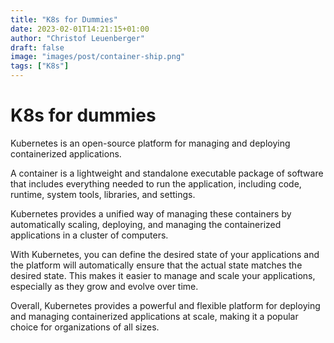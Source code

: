 ```yaml
---
title: "K8s for Dummies"
date: 2023-02-01T14:21:15+01:00
author: "Christof Leuenberger"
draft: false
image: "images/post/container-ship.png"
tags: ["K8s"]
---
```


# K8s for dummies

Kubernetes is an open-source platform for managing and deploying containerized applications.

A container is a lightweight and standalone executable package of software that includes everything needed to run the application, including code, runtime, system tools, libraries, and settings.

Kubernetes provides a unified way of managing these containers by automatically scaling, deploying, and managing the containerized applications in a cluster of computers.

With Kubernetes, you can define the desired state of your applications and the platform will automatically ensure that the actual state matches the desired state. This makes it easier to manage and scale your applications, especially as they grow and evolve over time.

Overall, Kubernetes provides a powerful and flexible platform for deploying and managing containerized applications at scale, making it a popular choice for organizations of all sizes.
